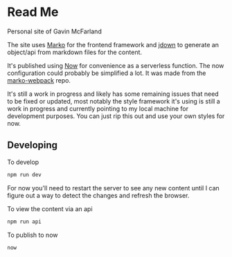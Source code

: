 Read Me
==================================

Personal site of Gavin McFarland

The site uses [Marko](https://markojs.com/) for the frontend framework and [jdown](https://github.com/DanWebb/jdown) to generate an object/api from markdown files for the content.

It's published using [Now](https://zeit.co/) for convenience as a serverless function. The now configuration could probably be simplified a lot. It was made from the [marko-webpack](https://github.com/marko-js-samples/marko-webpack) repo.

It's still a work in progress and likely has some remaining issues that need to be fixed or updated, most notably the style framework it's using is still a work in progress and currently pointing to my local machine for development purposes. You can just rip this out and use your own styles for now.

## Developing

To develop

```bash
npm run dev
```

For now you'll need to restart the server to see any new content until I can figure out a way to detect the changes and refresh the browser.

To view the content via an api

```bash
npm run api
```

To publish to now

```bash
now
```

